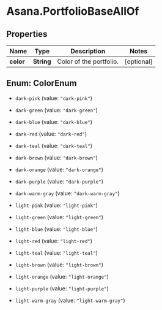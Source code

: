 # Asana.PortfolioBaseAllOf

## Properties

Name | Type | Description | Notes
------------ | ------------- | ------------- | -------------
**color** | **String** | Color of the portfolio. | [optional] 



## Enum: ColorEnum


* `dark-pink` (value: `"dark-pink"`)

* `dark-green` (value: `"dark-green"`)

* `dark-blue` (value: `"dark-blue"`)

* `dark-red` (value: `"dark-red"`)

* `dark-teal` (value: `"dark-teal"`)

* `dark-brown` (value: `"dark-brown"`)

* `dark-orange` (value: `"dark-orange"`)

* `dark-purple` (value: `"dark-purple"`)

* `dark-warm-gray` (value: `"dark-warm-gray"`)

* `light-pink` (value: `"light-pink"`)

* `light-green` (value: `"light-green"`)

* `light-blue` (value: `"light-blue"`)

* `light-red` (value: `"light-red"`)

* `light-teal` (value: `"light-teal"`)

* `light-brown` (value: `"light-brown"`)

* `light-orange` (value: `"light-orange"`)

* `light-purple` (value: `"light-purple"`)

* `light-warm-gray` (value: `"light-warm-gray"`)




